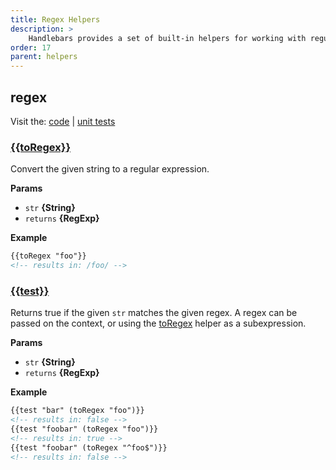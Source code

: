 ```yaml
---
title: Regex Helpers
description: >
    Handlebars provides a set of built-in helpers for working with regular expressions. These helpers are used to manipulate and format strings using regex patterns, making it easier to work with complex string matching in templates.
order: 17
parent: helpers
---
```


## regex

Visit the: [code](https://github.com/jaredwray/fumanchu/tree/main/helpers/lib/regex.js) | [unit tests](https://github.com/jaredwray/fumanchu/tree/main/helpers/test/regex.js)

### [{{toRegex}}](https://github.com/jaredwray/fumanchu/tree/main/helpers/lib/regex.js#L19)

Convert the given string to a regular expression.

**Params**

* `str` **{String}**
* `returns` **{RegExp}**

**Example**

```html
{{toRegex "foo"}}
<!-- results in: /foo/ -->
```

### [{{test}}](https://github.com/jaredwray/fumanchu/tree/main/helpers/lib/regex.js#L42)

Returns true if the given `str` matches the given regex. A regex can be passed on the context, or using the [toRegex](#toregex) helper as a subexpression.

**Params**

* `str` **{String}**
* `returns` **{RegExp}**

**Example**

```html
{{test "bar" (toRegex "foo")}}
<!-- results in: false -->
{{test "foobar" (toRegex "foo")}}
<!-- results in: true -->
{{test "foobar" (toRegex "^foo$")}}
<!-- results in: false -->
```
